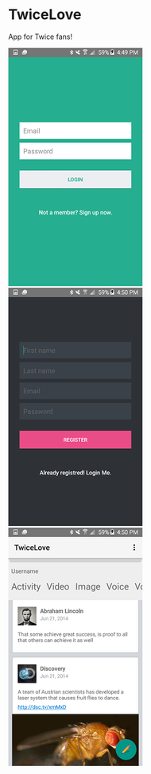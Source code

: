 # TwiceLove

App for Twice fans!

![TwiceLove](/screen1.png?raw=true)
![TwiceLove](/screen2.png?raw=true)
![TwiceLove](/screen3.png?raw=true)